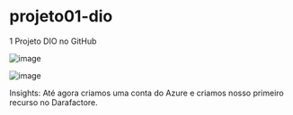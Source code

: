 # projeto01-dio
1 Projeto DIO no GitHub

![image](https://github.com/user-attachments/assets/ae0d5e2b-50ef-4954-96a3-ab81bf6481ee)

![image](https://github.com/user-attachments/assets/917e4d64-0e86-4b7e-a523-16267f46f3f0)

Insights: Até agora criamos uma conta do Azure e criamos nosso primeiro recurso no Darafactore.
